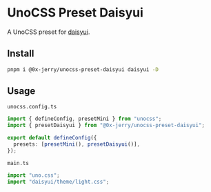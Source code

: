 # UnoCSS Preset Daisyui

A UnoCSS preset for [daisyui](https://daisyui.com/).

## Install

```sh
pnpm i @0x-jerry/unocss-preset-daisyui daisyui -D
```

## Usage

`unocss.config.ts`

```ts
import { defineConfig, presetMini } from "unocss";
import { presetDaisyui } from "@0x-jerry/unocss-preset-daisyui";

export default defineConfig({
  presets: [presetMini(), presetDaisyui()],
});
```

`main.ts`

```ts
import "uno.css";
import "daisyui/theme/light.css";
```
